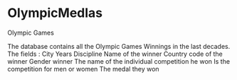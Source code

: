 # OlympicMedlas
Olympic Games

The database contains all the Olympic Games Winnings in the last decades.
The fields : 
City
Years
Discipline
Name of the winner
Country code of the winner
Gender winner
The name of the individual competition he won
Is the competition for men or women
The medal they won
